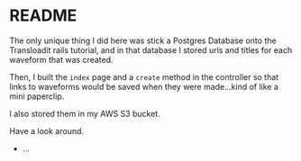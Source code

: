 # README

The only unique thing I did here was stick a Postgres Database onto the Transloadit rails tutorial, and in that database I stored urls and titles for each
waveform that was created.

Then, I built the `index` page and a `create` method in the controller so that links to waveforms would be saved when they were made...kind of like a mini paperclip.

I also stored them in my AWS S3 bucket.

Have a look around.
* ...
